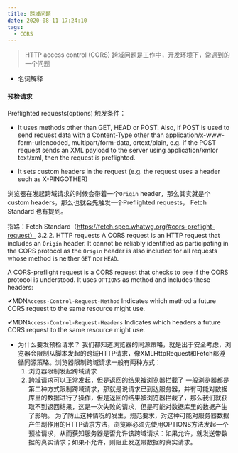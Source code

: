 ```yaml
---
title: 跨域问题
date: 2020-08-11 17:24:10
tags:
  - CORS
---
```


> HTTP access control (CORS) 跨域问题是工作中，开发环境下，常遇到的一个问题

 * 名词解释

#### 预检请求
Preflighted requests(options)
触发条件：
- It uses methods other than GET, HEAD or POST. Also, if POST is used to send request data with a Content-Type other than application/x-www-form-urlencoded, multipart/form-data, ortext/plain, e.g. if the POST request sends an XML payload to the server using application/xmlor text/xml, then the request is preflighted.

- It sets custom headers in the request (e.g. the request uses a header such as X-PINGOTHER)

浏览器在发起跨域请求的时候会带着一个`Origin` header，那么其实就是个custom headers，那么也就会先触发一个Preflighted requests， Fetch Standard 也有提到。

指路：Fetch Standard（https://fetch.spec.whatwg.org/#cors-preflight-request）
3.2.2. HTTP requests
A CORS request is an HTTP request that includes an `Origin` header. It cannot be reliably identified as participating in the CORS protocol as the `Origin` header is also included for all requests whose method is neither `GET` nor `HEAD`.

A CORS-preflight request is a CORS request that checks to see if the CORS protocol is understood. It uses `OPTIONS` as method and includes these headers:

✔MDN`Access-Control-Request-Method`
Indicates which method a future CORS request to the same resource might use.

✔MDN`Access-Control-Request-Headers`
Indicates which headers a future CORS request to the same resource might use.


* 为什么要发预检请求？
我们都知道浏览器的同源策略，就是出于安全考虑，浏览器会限制从脚本发起的跨域HTTP请求，像XMLHttpRequest和Fetch都遵循同源策略。浏览器限制跨域请求一般有两种方式：
	1.	浏览器限制发起跨域请求
	2.	跨域请求可以正常发起，但是返回的结果被浏览器拦截了
一般浏览器都是第二种方式限制跨域请求，那就是说请求已到达服务器，并有可能对数据库里的数据进行了操作，但是返回的结果被浏览器拦截了，那么我们就获取不到返回结果，这是一次失败的请求，但是可能对数据库里的数据产生了影响。
为了防止这种情况的发生，规范要求，对这种可能对服务器数据产生副作用的HTTP请求方法，浏览器必须先使用OPTIONS方法发起一个预检请求，从而获知服务器是否允许该跨域请求：如果允许，就发送带数据的真实请求；如果不允许，则阻止发送带数据的真实请求。
